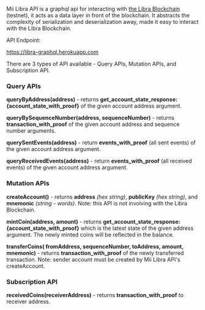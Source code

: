 Mii Libra API is a graphql api for interacting with [the Libra Blockchain](https://libra.org/en-US/ "the Libra Blockchain") (testnet), it acts as a data layer in front of the blockchain. It abstracts the complexity of serialization and deserialization away, made it easy to interact with the Libra Blockchain.

API Endpoint:

https://libra-graphql.herokuapp.com

There are 3 types of API available - Query APIs, Mutation APIs, and Subscription API.

### Query APIs

**queryByAddress(address)** - returns **get_account_state_response: {account_state_with_proof}** of the given account address argument.

**queryBySequenceNumber(address, sequenceNumber)** - returns **transaction_with_proof** of the given account address and sequence number arguments.

**querySentEvents(address)** - return **events_with_proof** (all sent events) of the given account address argument.

**queryReceivedEvents(address)** - return **events_with_proof** (all received events) of the given account address argument.

### Mutation APIs

**createAccount()** - returns **address** _(hex string)_, **publicKey** _(hex string)_, and **mnemonic** _(string - words)_.
Note: this API is not involving with the Libra Blockchain.

**mintCoin(address, amount)** - returns **get_account_state_response: {account_state_with_proof}** which is the latest state of the given address argument. The newly minted coins will be reflected in the balance.

**transferCoins( fromAddress, sequenceNumber, toAddress, amount, mnemonic)** - returns **transaction_with_proof** of the newly transferred transaction.
Note: sender account must be created by Mii Libra API's createAccount.

### Subscription API

**receivedCoins(receiverAddress)** - returns **transaction_with_proof** to receiver address.
